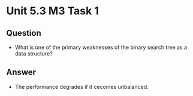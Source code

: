 # Unit 5.3 M3 Task 1

## Question
- What is one of the primary weaknesses of the binary search tree as a data structure?
  
## Answer
- The performance degrades if it cecomes unbalanced. 